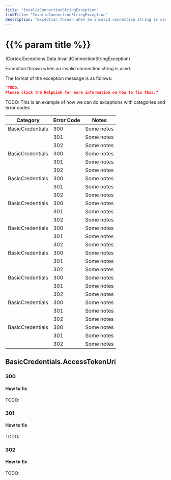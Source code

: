 ```yaml
---
title: "InvalidConnectionStringException"
linkTitle: "InvalidConnectionStringException"
description: "Exception thrown when an invalid connection string is used."
---
```


# {{% param title %}}

<p class="namespace">(Cortex.Exceptions.Data.InvalidConnectionStringException)</p>

Exception thrown when an invalid connection string is used.

The format of the exception message is as follows:

```json
"TODO.
Please click the HelpLink for more information on how to fix this."
```

TODO: This is an example of how we can do exceptions with categories and error codes 

| Category           | Error Code   | Notes                                    |
|--------------------|--------------|------------------------------------------|
| BasicCredentials   | 300          | Some notes |
|                    | 301          | Some notes |
|                    | 302          | Some notes |
| BasicCredentials   | 300          | Some notes |
|                    | 301          | Some notes |
|                    | 302          | Some notes |
| BasicCredentials   | 300          | Some notes |
|                    | 301          | Some notes |
|                    | 302          | Some notes |
| BasicCredentials   | 300          | Some notes |
|                    | 301          | Some notes |
|                    | 302          | Some notes |
| BasicCredentials   | 300          | Some notes |
|                    | 301          | Some notes |
|                    | 302          | Some notes |
| BasicCredentials   | 300          | Some notes |
|                    | 301          | Some notes |
|                    | 302          | Some notes |
| BasicCredentials   | 300          | Some notes |
|                    | 301          | Some notes |
|                    | 302          | Some notes |
| BasicCredentials   | 300          | Some notes |
|                    | 301          | Some notes |
|                    | 302          | Some notes |
| BasicCredentials   | 300          | Some notes |
|                    | 301          | Some notes |
|                    | 302          | Some notes |

## BasicCredentials.AccessTokenUri

### 300

#### How to fix

TODO:

### 301

#### How to fix

TODO:

### 302

#### How to fix

TODO: